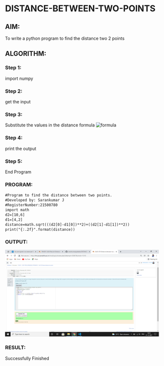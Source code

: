 # DISTANCE-BETWEEN-TWO-POINTS

## AIM:
To write a python program to find the distance two 2 points
## ALGORITHM:
### Step 1: 
import numpy

### Step 2:
get the input

### Step 3: 
Substitute the values in the distance formula  ![formula](./formula.jpg)
### Step 4:
print the output

### Step 5:
End Program

### PROGRAM:
```
#Program to find the distance between two points.
#Developed by: Sarankumar J
#RegisterNumber:21500780
import math
d2=[10,6]
d1=[4,2]
distance=math.sqrt(((d2[0]-d1[0])**2)+((d2[1]-d1[1])**2))
print("{:.2f}".format(distance))

```
  


### OUTPUT:

![output](./output.png)


### RESULT:

Successfully Finished